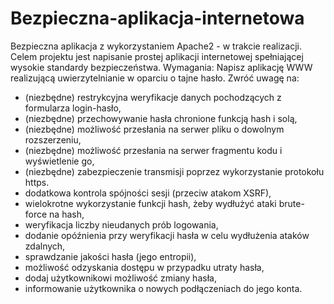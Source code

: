 # Bezpieczna-aplikacja-internetowa
Bezpieczna aplikacja z wykorzystaniem Apache2 - w trakcie realizacji.
Celem projektu jest napisanie prostej aplikacji internetowej spełniającej wysokie standardy bezpieczeństwa.
Wymagania:
Napisz aplikację WWW realizującą uwierzytelnianie w oparciu o tajne hasło. Zwróć uwagę na:
- (niezbędne) restrykcyjna weryfikacje danych pochodzących z formularza login-hasło,
- (niezbędne) przechowywanie hasła chronione funkcją hash i solą,
- (niezbędne) możliwość przesłania na serwer pliku o dowolnym rozszerzeniu,
- (niezbędne) możliwość przesłania na serwer fragmentu kodu i wyświetlenie go,
- (niezbędne) zabezpieczenie transmisji poprzez wykorzystanie protokołu https.
- dodatkowa kontrola spójności sesji (przeciw atakom XSRF),
- wielokrotne wykorzystanie funkcji hash, żeby wydłużyć ataki brute-force na hash,
- weryfikacja liczby nieudanych prób logowania,
- dodanie opóźnienia przy weryfikacji hasła w celu wydłużenia ataków zdalnych,
- sprawdzanie jakości hasła (jego entropii),
- możliwość odzyskania dostępu w przypadku utraty hasła,
- dodaj użytkownikowi możliwość zmiany hasła,
- informowanie użytkownika o nowych podłączeniach do jego konta.
